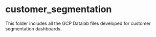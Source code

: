 # customer_segmentation

This folder includes all the GCP Datalab files developed for customer segmentation dashboards. 
